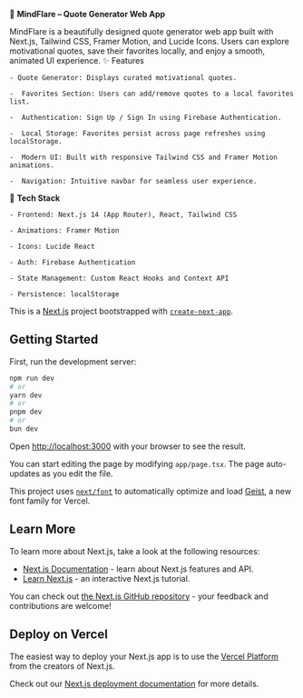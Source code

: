 🧠 **MindFlare – Quote Generator Web App**

MindFlare is a beautifully designed quote generator web app built with Next.js, Tailwind CSS, Framer Motion, and Lucide Icons. Users can explore motivational quotes, save their favorites locally, and enjoy a smooth, animated UI experience.
✨ Features

    - Quote Generator: Displays curated motivational quotes.

    -  Favorites Section: Users can add/remove quotes to a local favorites list.

    -  Authentication: Sign Up / Sign In using Firebase Authentication.

    -  Local Storage: Favorites persist across page refreshes using localStorage.

    -  Modern UI: Built with responsive Tailwind CSS and Framer Motion animations.

    -  Navigation: Intuitive navbar for seamless user experience.

🚀 **Tech Stack**

    - Frontend: Next.js 14 (App Router), React, Tailwind CSS

    - Animations: Framer Motion

    - Icons: Lucide React

    - Auth: Firebase Authentication

    - State Management: Custom React Hooks and Context API

    - Persistence: localStorage
    
This is a [Next.js](https://nextjs.org) project bootstrapped with [`create-next-app`](https://nextjs.org/docs/app/api-reference/cli/create-next-app).

## Getting Started

First, run the development server:

```bash
npm run dev
# or
yarn dev
# or
pnpm dev
# or
bun dev
```

Open [http://localhost:3000](http://localhost:3000) with your browser to see the result.

You can start editing the page by modifying `app/page.tsx`. The page auto-updates as you edit the file.

This project uses [`next/font`](https://nextjs.org/docs/app/building-your-application/optimizing/fonts) to automatically optimize and load [Geist](https://vercel.com/font), a new font family for Vercel.

## Learn More

To learn more about Next.js, take a look at the following resources:

- [Next.js Documentation](https://nextjs.org/docs) - learn about Next.js features and API.
- [Learn Next.js](https://nextjs.org/learn) - an interactive Next.js tutorial.

You can check out [the Next.js GitHub repository](https://github.com/vercel/next.js) - your feedback and contributions are welcome!

## Deploy on Vercel

The easiest way to deploy your Next.js app is to use the [Vercel Platform](https://vercel.com/new?utm_medium=default-template&filter=next.js&utm_source=create-next-app&utm_campaign=create-next-app-readme) from the creators of Next.js.

Check out our [Next.js deployment documentation](https://nextjs.org/docs/app/building-your-application/deploying) for more details.
